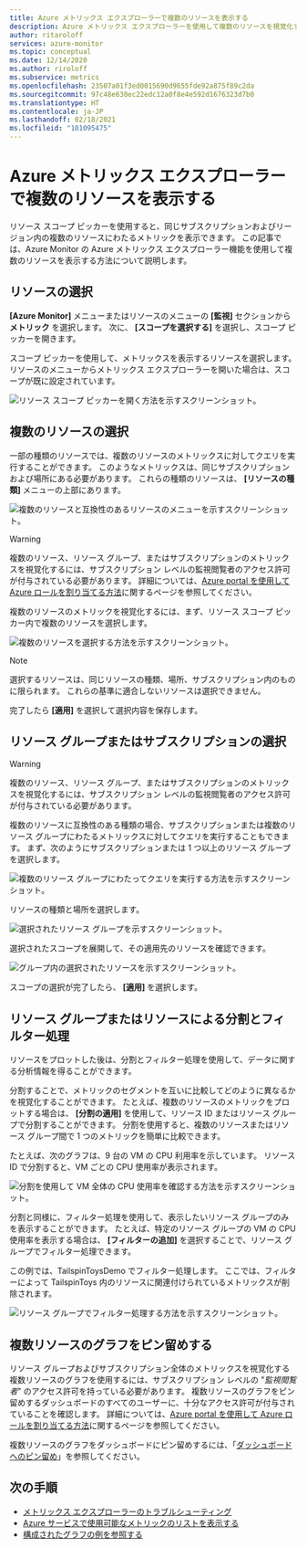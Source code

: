 ```yaml
---
title: Azure メトリックス エクスプローラーで複数のリソースを表示する
description: Azure メトリックス エクスプローラーを使用して複数のリソースを視覚化する方法について説明します。
author: ritaroloff
services: azure-monitor
ms.topic: conceptual
ms.date: 12/14/2020
ms.author: riroloff
ms.subservice: metrics
ms.openlocfilehash: 23507a01f3ed0015690d9655fde92a875f89c2da
ms.sourcegitcommit: 97c48e630ec22edc12a0f8e4e592d1676323d7b0
ms.translationtype: HT
ms.contentlocale: ja-JP
ms.lasthandoff: 02/18/2021
ms.locfileid: "101095475"
---
```

# <a name="view-multiple-resources-in-the-azure-metrics-explorer"></a>Azure メトリックス エクスプローラーで複数のリソースを表示する

リソース スコープ ピッカーを使用すると、同じサブスクリプションおよびリージョン内の複数のリソースにわたるメトリックを表示できます。 この記事では、Azure Monitor の Azure メトリックス エクスプローラー機能を使用して複数のリソースを表示する方法について説明します。 

## <a name="select-a-resource"></a>リソースの選択 

**[Azure Monitor]** メニューまたはリソースのメニューの **[監視]** セクションから **メトリック** を選択します。 次に、 **[スコープを選択する]** を選択し、スコープ ピッカーを開きます。 

スコープ ピッカーを使用して、メトリックスを表示するリソースを選択します。 リソースのメニューからメトリックス エクスプローラーを開いた場合は、スコープが既に設定されています。 

![リソース スコープ ピッカーを開く方法を示すスクリーンショット。](./media/metrics-dynamic-scope/019.png)

## <a name="select-multiple-resources"></a>複数のリソースの選択 

一部の種類のリソースでは、複数のリソースのメトリックスに対してクエリを実行することができます。 このようなメトリックスは、同じサブスクリプションおよび場所にある必要があります。 これらの種類のリソースは、 **[リソースの種類]** メニューの上部にあります。

![複数のリソースと互換性のあるリソースのメニューを示すスクリーンショット。](./media/metrics-dynamic-scope/020.png)

> [!WARNING] 
> 複数のリソース、リソース グループ、またはサブスクリプションのメトリックスを視覚化するには、サブスクリプション レベルの監視閲覧者のアクセス許可が付与されている必要があります。 詳細については、[Azure portal を使用して Azure ロールを割り当てる方法](../../role-based-access-control/role-assignments-portal.md)に関するページを参照してください。

複数のリソースのメトリックを視覚化するには、まず、リソース スコープ ピッカー内で複数のリソースを選択します。 

![複数のリソースを選択する方法を示すスクリーンショット。](./media/metrics-dynamic-scope/021.png)

> [!NOTE]
> 選択するリソースは、同じリソースの種類、場所、サブスクリプション内のものに限られます。 これらの基準に適合しないリソースは選択できません。 

完了したら **[適用]** を選択して選択内容を保存します。 

## <a name="select-a-resource-group-or-subscription"></a>リソース グループまたはサブスクリプションの選択 

> [!WARNING]
> 複数のリソース、リソース グループ、またはサブスクリプションのメトリックスを視覚化するには、サブスクリプション レベルの監視閲覧者のアクセス許可が付与されている必要があります。 

複数のリソースに互換性のある種類の場合、サブスクリプションまたは複数のリソース グループにわたるメトリックスに対してクエリを実行することもできます。 まず、次のようにサブスクリプションまたは 1 つ以上のリソース グループを選択します。 

![複数のリソース グループにわたってクエリを実行する方法を示すスクリーンショット。](./media/metrics-dynamic-scope/022.png)

リソースの種類と場所を選択します。 

![選択されたリソース グループを示すスクリーンショット。](./media/metrics-dynamic-scope/023.png)

選択されたスコープを展開して、その適用先のリソースを確認できます。

![グループ内の選択されたリソースを示すスクリーンショット。](./media/metrics-dynamic-scope/024.png)

スコープの選択が完了したら、 **[適用]** を選択します。 

## <a name="split-and-filter-by-resource-group-or-resources"></a>リソース グループまたはリソースによる分割とフィルター処理

リソースをプロットした後は、分割とフィルター処理を使用して、データに関する分析情報を得ることができます。 

分割することで、メトリックのセグメントを互いに比較してどのように異なるかを視覚化することができます。 たとえば、複数のリソースのメトリックをプロットする場合は、 **[分割の適用]** を使用して、リソース ID またはリソース グループで分割することができます。 分割を使用すると、複数のリソースまたはリソース グループ間で 1 つのメトリックを簡単に比較できます。  

たとえば、次のグラフは、9 台の VM の CPU 利用率を示しています。 リソース ID で分割すると、VM ごとの CPU 使用率が表示されます。 

![分割を使用して VM 全体の CPU 使用率を確認する方法を示すスクリーンショット。](./media/metrics-dynamic-scope/026.png)

分割と同様に、フィルター処理を使用して、表示したいリソース グループのみを表示することができます。  たとえば、特定のリソース グループの VM の CPU 使用率を表示する場合は、 **[フィルターの追加]** を選択することで、リソース グループでフィルター処理できます。 

この例では、TailspinToysDemo でフィルター処理します。 ここでは、フィルターによって TailspinToys 内のリソースに関連付けられているメトリックスが削除されます。 

![リソース グループでフィルター処理する方法を示すスクリーンショット。](./media/metrics-dynamic-scope/027.png)

## <a name="pin-multiple-resource-charts"></a>複数リソースのグラフをピン留めする 

リソース グループおよびサブスクリプション全体のメトリックスを視覚化する複数リソースのグラフを使用するには、サブスクリプション レベルの "*監視閲覧者*" のアクセス許可を持っている必要があります。 複数リソースのグラフをピン留めするダッシュボードのすべてのユーザーに、十分なアクセス許可が付与されていることを確認します。 詳細については、[Azure portal を使用して Azure ロールを割り当てる方法](../../role-based-access-control/role-assignments-portal.md)に関するページを参照してください。

複数リソースのグラフをダッシュボードにピン留めするには、「[ダッシュボードへのピン留め](../essentials/metrics-charts.md#pinning-to-dashboards)」を参照してください。 

## <a name="next-steps"></a>次の手順

* [メトリックス エクスプローラーのトラブルシューティング](../essentials/metrics-troubleshoot.md)
* [Azure サービスで使用可能なメトリックのリストを表示する](../platform/metrics-supported.md)
* [構成されたグラフの例を参照する](../essentials/metric-chart-samples.md)